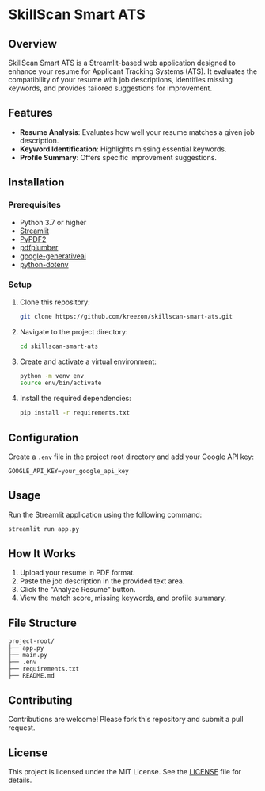 # SkillScan Smart ATS

## Overview
SkillScan Smart ATS is a Streamlit-based web application designed to enhance your resume for Applicant Tracking Systems (ATS). It evaluates the compatibility of your resume with job descriptions, identifies missing keywords, and provides tailored suggestions for improvement.

## Features
- **Resume Analysis**: Evaluates how well your resume matches a given job description.
- **Keyword Identification**: Highlights missing essential keywords.
- **Profile Summary**: Offers specific improvement suggestions.

## Installation

### Prerequisites
- Python 3.7 or higher
- [Streamlit](https://streamlit.io/)
- [PyPDF2](https://pypi.org/project/PyPDF2/)
- [pdfplumber](https://pypi.org/project/pdfplumber/)
- [google-generativeai](https://pypi.org/project/google-generativeai/)
- [python-dotenv](https://pypi.org/project/python-dotenv/)

### Setup
1. Clone this repository:
   ```bash
   git clone https://github.com/kreezon/skillscan-smart-ats.git
   ```
2. Navigate to the project directory:
   ```bash
   cd skillscan-smart-ats
   ```
3. Create and activate a virtual environment:
   ```bash
   python -m venv env
   source env/bin/activate  
   ```
4. Install the required dependencies:
   ```bash
   pip install -r requirements.txt
   ```

## Configuration
Create a `.env` file in the project root directory and add your Google API key:

```env
GOOGLE_API_KEY=your_google_api_key
```

## Usage
Run the Streamlit application using the following command:

```bash
streamlit run app.py
```

## How It Works
1. Upload your resume in PDF format.
2. Paste the job description in the provided text area.
3. Click the "Analyze Resume" button.
4. View the match score, missing keywords, and profile summary.

## File Structure
```
project-root/
├── app.py
├── main.py
├── .env
├── requirements.txt
├── README.md
```

## Contributing
Contributions are welcome! Please fork this repository and submit a pull request.

## License
This project is licensed under the MIT License. See the [LICENSE](LICENSE) file for details.
